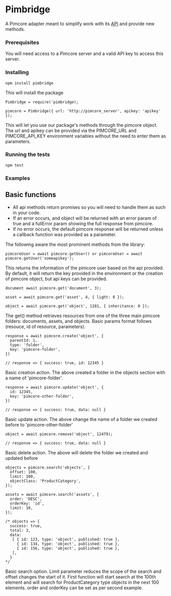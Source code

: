 # Pimbridge
A Pimcore adapter meant to simplify work with its [API](https://pimcore.com/docs/5.x/Development_Documentation/Web_Services) and provide new methods.

### Prerequisites

You will need access to a Pimcore server and a valid API key to access this server.

### Installing

```
npm install pimbridge
```
This will install the package

```
Pimbridge = require('pimbridge);

pimcore = Pimbridge({ url: 'http://pimcore_server', apikey: 'apikey' });
```
This will let you use our package's methods through the pimcore object. The url and apikey can be provided via the PIMCORE_URL and PIMCORE_API_KEY environment variables without the need to enter them as parameters.

### Running the tests

```
npm test
```

### Examples
## Basic functions
- All api methods return promises so you will need to handle them as such in your code.
- If an error occurs, and object will be returned with an error param of true and a fullError param showing the full response from pimcore.
- If no error occurs, the default pimcore response will be returned unless a callback function was provided as a parameter.

The following aware the most prominent methods from the library:

```
pimcoreUser = await pimcore.getUser() or pimcoreUser = await pimcore.getUser('someapikey');
```
This returns the information of the pimcore user based on the api provided. By default, it will return the key provided in the environment or the creation of pimcore object, but api keys can be provided.



```
document await pimcore.get('document', 3);

asset = await pimcore.get('asset', 4, { light: 0 });

object = await pimcore.get('object', 1281, { inheritance: 0 });
```
The get() method retrieves resources from one of the three main pimcore folders: documents, assets, and objects. Basic params format follows (resouce, id of resource, parameters).


```
response = await pimcore.create('object', {
  parentId: 1,
  type: 'folder',
  key: 'pimcore-folder',
})

// response => { success: true, id: 12345 }
```
Basic creation action. The above created a folder in the objects section with a name of 'pimcore-folder'.

```
response = await pimcore.update('object', {
  id: 12345,
  key: 'pimcore-other-folder',
})

// response => { success: true, data: null }
```
Basic update action. The above change the name of a folder we created before to 'pimcore-other-folder'

```
object = await pimcore.remove('object', 12479);

// response => { success: true, data: null }
```
Basic delete action. The above will delete the folder we created and updated before


```
objects = pimcore.search('objects', {
  offset: 100,
  limit: 100,
  objectClass: 'ProductCategory',
});

assets = await pimcore.search('assets', {
  order: 'DESC',
  orderKey: 'id',
  limit: 10,
});

/* objects => { 
  success: true,
  total: 3,
  data: 
   [ { id: 123, type: 'object', published: true },
     { id: 134, type: 'object', published: true },
     { id: 156, type: 'object', published: true },
   ],
  }
*/
```

Basic search option. Limit parameter reduces the scope of the search and offset changes the start of it. First  function will start search at the 100th element  and will search for ProductCategory type objects in the next 100 elements. order and orderKey can be set as per second example.


